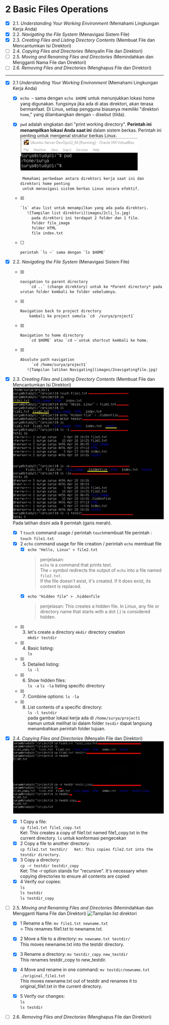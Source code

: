 # 2 Basic Files Operations

- [x] 2.1. *Understanding Your Working Environment* (Memahami Lingkungan Kerja Anda) 
- [x] 2.2. *Navigating the File System* (Menavigasi Sistem File)  
- [x] 2.3. *Creating Files and Listing Directory Contents* (Membuat File dan Mencantumkan Isi Direktori)  
- [ ] 2.4. *Copying Files and Directories* (Menyalin File dan Direktori)  
- [ ] 2.5. *Moving and Renaming Files and Directories* (Memindahkan dan Mengganti Nama File dan Direktori)
- [ ] 2.6. *Removing Files and Directories* (Menghapus File dan Direktori)
<hr>

- [x] 2.1 *Understanding Your Working Environment* (Memahami Lingkungan Kerja Anda)        
     - [x]   `echo ~` sama dengan `echo $HOME` untuk menunjukkan lokasi home yang digunakan. fungsinya jika ada di atas direktori, akan terasa bermanfaat. 
             Di Linux, setiap pengguna biasanya memiliki "direktori `home`," yang dilambangkan dengan `~` disebut (tilda).  
     - [x]   `pwd` adalah singkatan dari "print working directory". __Perintah ini menampilkan lokasi Anda saat ini__ dalam sistem berkas.
              Perintah ini penting untuk mengenal struktur berkas Linux.  
              ![informasi lokasi direktori ](images/2pwd.jpg)    
              
              Memahami perbedaan antara direktori kerja saat ini dan direktori home penting  
              untuk menavigasi sistem berkas Linux secara efektif.
             

     - [x]     `ls` atau list untuk menampilkan yang ada pada direktori.  
              ![Tampilan list direktori](images/2cli_ls.jpg)  
                pada direktori ini terdapat 2 folder dan 1 file.  
                folder file_image  
                folder HTML  
                file index.txt  
     - [ ]     perintah `ls ~` sama dengan `ls $HOME`  
           

        
      
- [x] 2.2. *Navigating the File System* (Menavigasi Sistem File)
     - [x]     navigation to parent directory
               `cd ..` (change direktory) untuk ke *Parent directory* pada urutan folder kembali ke folder sebelumnya.  
     - [x]     Navigation back to project directory   
               kembali ke project semula `cd  /surya/project1`  
     - [x]     Navigation to home directory
               `cd $HOME` atau `cd ~`untuk shortcut kembali ke home.
     - [x]     Absolute path navigation
                `cd /home/surya/project1`          
              ![Tampilan latihan Navigating](images/2navigatingfile.jpg) 
      
- [x] 2.3. *Creating Files and Listing Directory Contents* (Membuat File dan Mencantumkan Isi Direktori)  
              ![Tampilan list direktori](images/2creatingfiles.jpg)  
      Pada latihan disini ada 8 perintah (garis merah).

     - [x] 1   `touch` command usage / perintah `touch`membuat file
               perintah : `touch file1.txt`  
     - [x] 2   `echo` command usage for file creation / perintah `echo` membuat file
          - [x] `echo "Hello, Linux" > file2.txt`  
              >  penjelasan:  
              > `echo` is a command that prints text.    
              > The `>` symbol redirects the output of `echo` into a file named `file2.txt`.  
              > If the file doesn't exist, it's created. If it does exist, its content is replaced.  
          - [x] `echo "Hidden file" > .hiddenfile`    
              >  penjelasan: 
                This creates a hidden file. In Linux, any file or directory name that starts with a dot (.) is considered hidden.  
     - [x] 3.   let's create a directory `mkdir` directory creation  
                `mkdir testdir` 
     - [x] 4.    Basic listing:  
                `ls`
     - [x] 5.    Detailed listing:  
                `ls -l`    
     - [x] 6.    Show hidden files:  
                `ls -a` `ls -la`  listing specific directory
     - [x] 7.    Combine options:
                `ls -la`
     - [x] 8.    List contents of a specific directory:  
                `ls -l testdir`  
               pada gambar lokasi kerja ada di `/home/surya/project1`    
               namun untuk melihat isi dalam folder `tesdir` dapat langsung menambahkan perintah folder tujuan.

- [x] 2.4. *Copying Files and Directories* (Menyalin File dan Direktori)    
              ![Tampilan list direktori](images/2Copy.jpg)

     - [x] 1 Copy a file:  
            `cp file1.txt file1_copy.txt`  
             Ket: This creates a copy of file1.txt named file1_copy.txt in the current directory.
            `ls` untuk konformasi pengecekan  
     - [x] 2 Copy a file to another directory:  
            `cp file2.txt testdir/  
            Ket: This copies file2.txt into the testdir directory.`
     - [x] 3 Copy a directory:  
            `cp -r testdir testdir_copy`  
            Ket: The -r option stands for "recursive". It's necessary when copying directories to ensure all contents are copied
     - [x] 4 Verify our copies:  
            `ls`  
            `ls testdir`  
            `ls testdir_copy`  

- [ ] 2.5. *Moving and Renaming Files and Directories* (Memindahkan dan Mengganti Nama File dan Direktori)
            ![Tampilan list direktori](2Move.jpg)
     - [x]  1 Rename a file:
            `mv file1.txt newname.txt`  
              >  This renames file1.txt to newname.txt.     
     - [x]  2 Move a file to a directory:
            `mv newname.txt testdir/`  
            This moves newname.txt into the testdir directory.  
     
     - [x]  3 Rename a directory:
            `mv testdir_copy new_testdir`  
            This renames testdir_copy to new_testdir.     
     - [x]  4 Move and rename in one command:
            `mv testdir/newname.txt ./original_file1.txt`  
            This moves newname.txt out of testdir and renames it to original_file1.txt in the current directory.  
 
     - [x]   5 Verify our changes:  
            `ls`  
            `ls testdir`  
- [ ] 2.6. *Removing Files and Directories* (Menghapus File dan Direktori)





